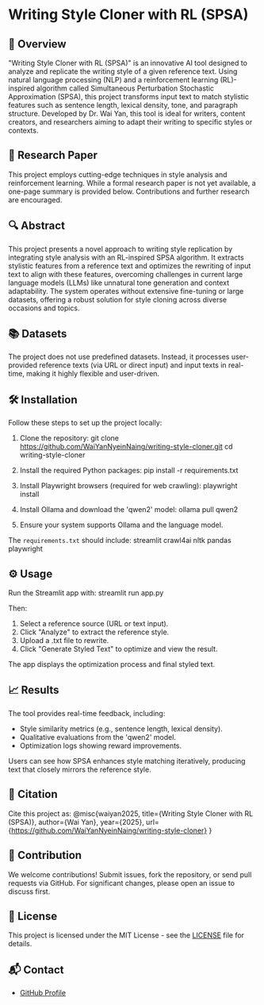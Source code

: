 # Writing Style Cloner with RL (SPSA)

## 🚀 Overview
"Writing Style Cloner with RL (SPSA)" is an innovative AI tool designed to analyze and replicate the writing style of a given reference text. Using natural language processing (NLP) and a reinforcement learning (RL)-inspired algorithm called Simultaneous Perturbation Stochastic Approximation (SPSA), this project transforms input text to match stylistic features such as sentence length, lexical density, tone, and paragraph structure. Developed by Dr. Wai Yan, this tool is ideal for writers, content creators, and researchers aiming to adapt their writing to specific styles or contexts.

## 📄 Research Paper
This project employs cutting-edge techniques in style analysis and reinforcement learning. While a formal research paper is not yet available, a one-page summary is provided below. Contributions and further research are encouraged.

## 🔍 Abstract
This project presents a novel approach to writing style replication by integrating style analysis with an RL-inspired SPSA algorithm. It extracts stylistic features from a reference text and optimizes the rewriting of input text to align with these features, overcoming challenges in current large language models (LLMs) like unnatural tone generation and context adaptability. The system operates without extensive fine-tuning or large datasets, offering a robust solution for style cloning across diverse occasions and topics.

## 📚 Datasets
The project does not use predefined datasets. Instead, it processes user-provided reference texts (via URL or direct input) and input texts in real-time, making it highly flexible and user-driven.

## 🛠️ Installation
Follow these steps to set up the project locally:

1. Clone the repository:
   git clone https://github.com/WaiYanNyeinNaing/writing-style-cloner.git
   cd writing-style-cloner

2. Install the required Python packages:
   pip install -r requirements.txt

3. Install Playwright browsers (required for web crawling):
   playwright install

4. Install Ollama and download the 'qwen2' model:
   ollama pull qwen2

5. Ensure your system supports Ollama and the language model.

The `requirements.txt` should include:
streamlit
crawl4ai
nltk
pandas
playwright

## ⚙️ Usage
Run the Streamlit app with:
streamlit run app.py

Then:
1. Select a reference source (URL or text input).
2. Click "Analyze" to extract the reference style.
3. Upload a .txt file to rewrite.
4. Click "Generate Styled Text" to optimize and view the result.

The app displays the optimization process and final styled text.

## 📈 Results
The tool provides real-time feedback, including:
- Style similarity metrics (e.g., sentence length, lexical density).
- Qualitative evaluations from the 'qwen2' model.
- Optimization logs showing reward improvements.

Users can see how SPSA enhances style matching iteratively, producing text that closely mirrors the reference style.

## 📖 Citation
Cite this project as:
@misc{waiyan2025,
  title={Writing Style Cloner with RL (SPSA)},
  author={Wai Yan},
  year={2025},
  url={https://github.com/WaiYanNyeinNaing/writing-style-cloner}
}

## 🌟 Contribution
We welcome contributions! Submit issues, fork the repository, or send pull requests via GitHub. For significant changes, please open an issue to discuss first.

## 📜 License
This project is licensed under the MIT License - see the [LICENSE](LICENSE) file for details.

## 📬 Contact
- [GitHub Profile](https://github.com/WaiYanNyeinNaing)
